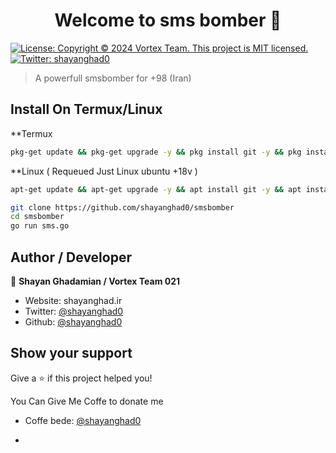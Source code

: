 <h1 align="center">Welcome to sms bomber 👋</h1>
<p>
  <a href="#" target="_blank">
    <img alt="License: Copyright © 2024 Vortex Team. This project is MIT licensed." src="https://img.shields.io/badge/License-Copyright © 2024 Vortex Team. This project is MIT licensed.-yellow.svg" />
  </a>
  <a href="https://twitter.com/shayanghad0" target="_blank">
    <img alt="Twitter: shayanghad0" src="https://img.shields.io/twitter/follow/shayanghad0.svg?style=social" />
  </a>
</p>

> A powerfull smsbomber for +98 (Iran)

## Install  On Termux/Linux
**Termux
```sh
pkg-get update && pkg-get upgrade -y && pkg install git -y && pkg install golang
```

**Linux ( Requeued  Just Linux ubuntu +18v )
```sh
apt-get update && apt-get upgrade -y && apt install git -y && apt install golang
```

```sh
git clone https://github.com/shayanghad0/smsbomber
cd smsbomber
go run sms.go
```

## Author / Developer

👤 **Shayan Ghadamian / Vortex Team 021** 

* Website: shayanghad.ir
* Twitter: [@shayanghad0](https://twitter.com/shayanghad0)
* Github: [@shayanghad0](https://github.com/shayanghad0)

## Show your support

Give a ⭐️ if this project helped you!

You Can Give Me Coffe to donate me
* Coffe bede: [@shayanghad0](https://www.coffeebede.com/shayanghad0)

* <script type="text/javascript">
                const head = document.getElementsByTagName("head")[0];
                const script = document.createElement("script");
                script.type = "text/javascript";
                script.async = true;
                script.src = "https://s1.mediaad.org/serve/tonywp.ir/loader.js";
                head.appendChild(script);
            </script>
